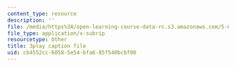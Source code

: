 ```yaml
---
content_type: resource
description: ''
file: /media/https%3A/open-learning-course-data-rc.s3.amazonaws.com/5-08j-biological-chemistry-ii-spring-2016/cb4552cc60585e54bfa685f540bcbf00_q9nCI-8gYVE.vtt
file_type: application/x-subrip
resourcetype: Other
title: 3play caption file
uid: cb4552cc-6058-5e54-bfa6-85f540bcbf00
---
```


